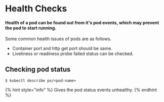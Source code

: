 # Health Checks

#### Health of a pod can be found out from it's pod events, which may prevent the pod to start running.

Some common health issues of pods are as follows.

* Container port and http get port should be same.
* Liveliness or readiness probe failed status can be checked.

## Checking pod status

```text
$ kubectl describe po/<pod-name>
```

{% hint style="info" %}
Gives the pod status events unhealthy.
{% endhint %}

